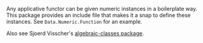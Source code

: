Any applicative functor can be given numeric instances in a boilerplate way.
This package provides an include file that makes it a snap to define these instances.
See `Data.Numeric.Function` for an example.

Also see Sjoerd Visscher's [algebraic-classes package](hackage.haskell.org/package/algebraic-classes).
